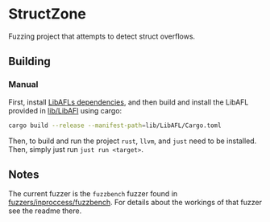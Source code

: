 # StructZone

Fuzzing project that attempts to detect struct overflows.

## Building

### Manual

First, install [LibAFLs dependencies](https://github.com/AFLplusplus/LibAFL/tree/main?tab=readme-ov-file#building-and-installing),
 and then build and install the LibAFL provided in [lib/LibAFl](./lib/LibAFL/) using cargo:

```sh
cargo build --release --manifest-path=lib/LibAFL/Cargo.toml
```

Then, to build and run the project `rust`, `llvm`, and `just` need to be installed. Then, simply
 just run `just run <target>`.

## Notes

The current fuzzer is the `fuzzbench` fuzzer found in [fuzzers/inproccess/fuzzbench](./lib/LibAFL/fuzzers/inprocess/fuzzbench/).
 For details about the workings of that fuzzer see the readme there.
